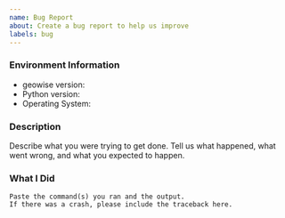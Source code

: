 ```yaml
---
name: Bug Report
about: Create a bug report to help us improve
labels: bug
---
```


<!-- Please search existing issues to avoid creating duplicates. -->

### Environment Information

-   geowise version:
-   Python version:
-   Operating System:

### Description

Describe what you were trying to get done.
Tell us what happened, what went wrong, and what you expected to happen.

### What I Did

```
Paste the command(s) you ran and the output.
If there was a crash, please include the traceback here.
```
